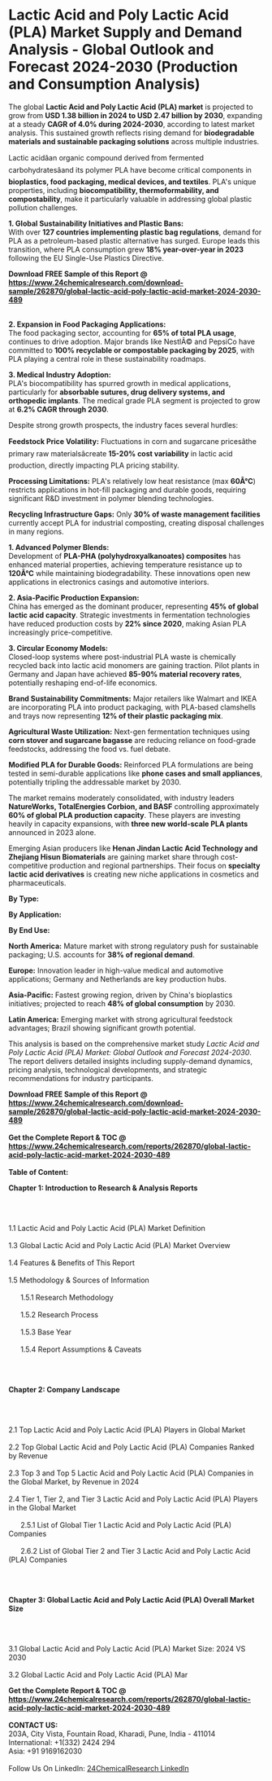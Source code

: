 <h1>Lactic Acid and Poly Lactic Acid (PLA) Market Supply and Demand Analysis - Global Outlook and Forecast 2024-2030 (Production and Consumption Analysis)</h1><p>The global <strong>Lactic Acid and Poly Lactic Acid (PLA) market</strong> is projected to grow from <strong>USD 1.38 billion in 2024 to USD 2.47 billion by 2030</strong>, expanding at a steady <strong>CAGR of 4.0% during 2024-2030</strong>, according to latest market analysis. This sustained growth reflects rising demand for <strong>biodegradable materials and sustainable packaging solutions</strong> across multiple industries.</p><p>Lactic acidâan organic compound derived from fermented carbohydratesâand its polymer PLA have become critical components in <strong>bioplastics, food packaging, medical devices, and textiles</strong>. PLA's unique properties, including <strong>biocompatibility, thermoformability, and compostability</strong>, make it particularly valuable in addressing global plastic pollution challenges.</p><p><strong>1. Global Sustainability Initiatives and Plastic Bans:</strong><br>
With over <strong>127 countries implementing plastic bag regulations</strong>, demand for PLA as a petroleum-based plastic alternative has surged. Europe leads this transition, where PLA consumption grew <strong>18% year-over-year in 2023</strong> following the EU Single-Use Plastics Directive.</p><div><b>Download FREE Sample of this Report @ 
            <a href="https://www.24chemicalresearch.com/download-sample/262870/global-lactic-acid-poly-lactic-acid-market-2024-2030-489">
            https://www.24chemicalresearch.com/download-sample/262870/global-lactic-acid-poly-lactic-acid-market-2024-2030-489</a></b></div><br><p><strong>2. Expansion in Food Packaging Applications:</strong><br>
The food packaging sector, accounting for <strong>65% of total PLA usage</strong>, continues to drive adoption. Major brands like NestlÃ© and PepsiCo have committed to <strong>100% recyclable or compostable packaging by 2025</strong>, with PLA playing a central role in these sustainability roadmaps.</p><p><strong>3. Medical Industry Adoption:</strong><br>
PLA's biocompatibility has spurred growth in medical applications, particularly for <strong>absorbable sutures, drug delivery systems, and orthopedic implants</strong>. The medical grade PLA segment is projected to grow at <strong>6.2% CAGR through 2030</strong>.</p><p>Despite strong growth prospects, the industry faces several hurdles:</p><p><strong>Feedstock Price Volatility:</strong> Fluctuations in corn and sugarcane pricesâthe primary raw materialsâcreate <strong>15-20% cost variability</strong> in lactic acid production, directly impacting PLA pricing stability.</p><p><strong>Processing Limitations:</strong> PLA's relatively low heat resistance (max <strong>60Â°C</strong>) restricts applications in hot-fill packaging and durable goods, requiring significant R&amp;D investment in polymer blending technologies.</p><p><strong>Recycling Infrastructure Gaps:</strong> Only <strong>30% of waste management facilities</strong> currently accept PLA for industrial composting, creating disposal challenges in many regions.</p><p><strong>1. Advanced Polymer Blends:</strong><br>
Development of <strong>PLA-PHA (polyhydroxyalkanoates) composites</strong> has enhanced material properties, achieving temperature resistance up to <strong>120Â°C</strong> while maintaining biodegradability. These innovations open new applications in electronics casings and automotive interiors.</p><p><strong>2. Asia-Pacific Production Expansion:</strong><br>
China has emerged as the dominant producer, representing <strong>45% of global lactic acid capacity</strong>. Strategic investments in fermentation technologies have reduced production costs by <strong>22% since 2020</strong>, making Asian PLA increasingly price-competitive.</p><p><strong>3. Circular Economy Models:</strong><br>
Closed-loop systems where post-industrial PLA waste is chemically recycled back into lactic acid monomers are gaining traction. Pilot plants in Germany and Japan have achieved <strong>85-90% material recovery rates</strong>, potentially reshaping end-of-life economics.</p><p><strong>Brand Sustainability Commitments:</strong> Major retailers like Walmart and IKEA are incorporating PLA into product packaging, with PLA-based clamshells and trays now representing <strong>12% of their plastic packaging mix</strong>.</p><p><strong>Agricultural Waste Utilization:</strong> Next-gen fermentation techniques using <strong>corn stover and sugarcane bagasse</strong> are reducing reliance on food-grade feedstocks, addressing the food vs. fuel debate.</p><p><strong>Modified PLA for Durable Goods:</strong> Reinforced PLA formulations are being tested in semi-durable applications like <strong>phone cases and small appliances</strong>, potentially tripling the addressable market by 2030.</p><p>The market remains moderately consolidated, with industry leaders <strong>NatureWorks, TotalEnergies Corbion, and BASF</strong> controlling approximately <strong>60% of global PLA production capacity</strong>. These players are investing heavily in capacity expansions, with <strong>three new world-scale PLA plants</strong> announced in 2023 alone.</p><p>Emerging Asian producers like <strong>Henan Jindan Lactic Acid Technology and Zhejiang Hisun Biomaterials</strong> are gaining market share through cost-competitive production and regional partnerships. Their focus on <strong>specialty lactic acid derivatives</strong> is creating new niche applications in cosmetics and pharmaceuticals.</p><p><strong>By Type:</strong></p><p><strong>By Application:</strong></p><p><strong>By End Use:</strong></p><p><strong>North America:</strong> Mature market with strong regulatory push for sustainable packaging; U.S. accounts for <strong>38% of regional demand</strong>.</p><p><strong>Europe:</strong> Innovation leader in high-value medical and automotive applications; Germany and Netherlands are key production hubs.</p><p><strong>Asia-Pacific:</strong> Fastest growing region, driven by China's bioplastics initiatives; projected to reach <strong>48% of global consumption</strong> by 2030.</p><p><strong>Latin America:</strong> Emerging market with strong agricultural feedstock advantages; Brazil showing significant growth potential.</p><p>This analysis is based on the comprehensive market study <em>Lactic Acid and Poly Lactic Acid (PLA) Market: Global Outlook and Forecast 2024-2030</em>. The report delivers detailed insights including supply-demand dynamics, pricing analysis, technological developments, and strategic recommendations for industry participants.</p><div><b>Download FREE Sample of this Report @ 
            <a href="https://www.24chemicalresearch.com/download-sample/262870/global-lactic-acid-poly-lactic-acid-market-2024-2030-489">
            https://www.24chemicalresearch.com/download-sample/262870/global-lactic-acid-poly-lactic-acid-market-2024-2030-489</a></b></div><br><div><b>Get the Complete Report & TOC @ 
            <a href="https://www.24chemicalresearch.com/reports/262870/global-lactic-acid-poly-lactic-acid-market-2024-2030-489">
            https://www.24chemicalresearch.com/reports/262870/global-lactic-acid-poly-lactic-acid-market-2024-2030-489</a></b></div><br>
            <b>Table of Content:</b><p><p><strong>Chapter 1: Introduction to Research &amp; Analysis Reports</strong></p><br />
<br />
<p>1.1 Lactic Acid and Poly Lactic Acid (PLA) Market Definition<br /><br />
1.3 Global Lactic Acid and Poly Lactic Acid (PLA) Market Overview<br /><br />
1.4 Features &amp; Benefits of This Report<br /><br />
1.5 Methodology &amp; Sources of Information<br /><br />
&nbsp;&nbsp;&nbsp;&nbsp;&nbsp; 1.5.1 Research Methodology<br /><br />
&nbsp;&nbsp;&nbsp;&nbsp;&nbsp; 1.5.2 Research Process<br /><br />
&nbsp;&nbsp;&nbsp;&nbsp;&nbsp; 1.5.3 Base Year<br /><br />
&nbsp;&nbsp;&nbsp;&nbsp;&nbsp; 1.5.4 Report Assumptions &amp; Caveats</p><br />
<br />
<p><strong>Chapter 2: Company Landscape</strong></p><br />
<br />
<p>2.1 Top Lactic Acid and Poly Lactic Acid (PLA) Players in Global Market<br /><br />
2.2 Top Global Lactic Acid and Poly Lactic Acid (PLA) Companies Ranked by Revenue<br /><br />
2.3 Top 3 and Top 5 Lactic Acid and Poly Lactic Acid (PLA) Companies in the Global Market, by Revenue in 2024<br /><br />
2.4 Tier 1, Tier 2, and Tier 3 Lactic Acid and Poly Lactic Acid (PLA) Players in the Global Market<br /><br />
&nbsp;&nbsp;&nbsp;&nbsp;&nbsp; 2.5.1 List of Global Tier 1 Lactic Acid and Poly Lactic Acid (PLA) Companies<br /><br />
&nbsp;&nbsp;&nbsp;&nbsp;&nbsp; 2.6.2 List of Global Tier 2 and Tier 3 Lactic Acid and Poly Lactic Acid (PLA) Companies</p><br />
<br />
<p><strong>Chapter 3: Global Lactic Acid and Poly Lactic Acid (PLA) Overall Market Size</strong></p><br />
<br />
<p>3.1 Global Lactic Acid and Poly Lactic Acid (PLA) Market Size: 2024 VS 2030<br /><br />
3.2 Global Lactic Acid and Poly Lactic Acid (PLA) Mar</p><div><b>Get the Complete Report & TOC @ 
            <a href="https://www.24chemicalresearch.com/reports/262870/global-lactic-acid-poly-lactic-acid-market-2024-2030-489">
            https://www.24chemicalresearch.com/reports/262870/global-lactic-acid-poly-lactic-acid-market-2024-2030-489</a></b></div><br><b>CONTACT US:</b><br>
            203A, City Vista, Fountain Road, Kharadi, Pune, India - 411014<br>
            International: +1(332) 2424 294<br>
            Asia: +91 9169162030 <br><br>
            Follow Us On LinkedIn: <a href="https://www.linkedin.com/company/24chemicalresearch/">24ChemicalResearch LinkedIn</a>